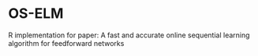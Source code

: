 # OS-ELM
R implementation for paper: A fast and accurate online sequential learning algorithm for feedforward networks

